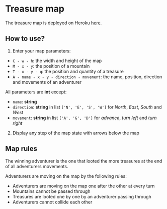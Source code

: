 # Treasure map

The treasure map is deployed on Heroku [here](https://treasure-map.herokuapp.com/).

## How to use?

1. Enter your map parameters:

- `C - w - h`: the width and height of the map
- `M - x - y`: the position of a mountain
- `T - x - y - q`: the position and quantity of a treasure
- `A - name - x - y - direction - movement`: the name, position, direction and movements of an adventurer

All parameters are **int** except:
- `name`: **string**
- `direction`: **string** in list `['N', 'E', 'S', 'W']` for *North*, *East*, *South* and *West*
- `movement`: **string** in list `['A', 'G', 'D']` for *advance*, *turn left* and *turn right*

2. Display any step of the map state with arrows below the map

## Map rules

The winning adventurer is the one that looted the more treasures at the end of
all adventurers movements.

Adventurers are moving on the map by the following rules:
- Adventurers are moving on the map one after the other at every turn
- Mountains cannot be passed through
- Treasures are looted one by one by an adventurer passing through
- Adventurers cannot collide each other
